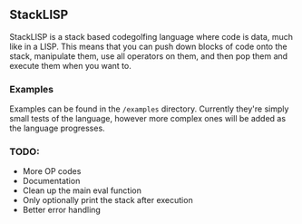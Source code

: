 StackLISP
----
StackLISP is a stack based codegolfing language where code is data, much like in a LISP. This means that you can push down blocks of code onto the stack, manipulate them, use all operators on them, and then pop them and execute them when you want to. 

### Examples
Examples can be found in the `/examples` directory. Currently they're simply small tests of the language, however more complex ones will be added as the language progresses. 


### TODO:
* More OP codes
* Documentation
* Clean up the main eval function
* Only optionally print the stack after execution
* Better error handling